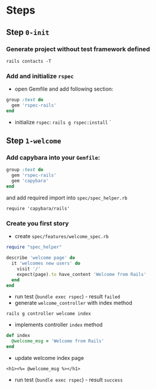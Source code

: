 # Steps

## Step `0-init`

### Generate project without test framework defined

`rails contacts -T`

### Add and initialize `rspec`

* open Gemfile and add following section:

```ruby
group :test do
  gem 'rspec-rails'
end
```

* initialize `rspec`: `rails g rspec:install`
`
## Step `1-welcome`

### Add capybara into your `Gemfile`:

```ruby
group :test do
  gem 'rspec-rails'
  gem 'capybara'
end
```

and add required import into `spec/spec_helper.rb`

`require 'capybara/rails'`

### Create you first story

* create `spec/features/welcome_spec.rb`

```ruby
require "spec_helper"

describe 'welcome page' do
  it 'welcomes new users' do
    visit '/'
    expect(page).to have_content 'Welcome from Rails'
  end
end
```

* run test (`bundle exec rspec`) - result `failed`
* generate `welcome_controller` with index method

`rails g controller welcome index`

* implements controller `index` method

```ruby
def index
  @welcome_msg = 'Welcome from Rails'
end
```

* update welcome index page

```erb
<h1><%= @welcome_msg %></h1>
```

* run test (`bundle exec rspec`) - result `success`